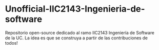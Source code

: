 # Unofficial-IIC2143-Ingenieria-de-software
Repositorio open-source dedicado al ramo IIC2143 Ingeniería de Software de la UC. La idea es que se construya a partir de las contribuciones de todos!
